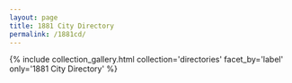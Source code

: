 ```yaml
---
layout: page
title: 1881 City Directory
permalink: /1881cd/
---
```


{% include collection_gallery.html collection='directories' facet_by='label' only='1881 City Directory' %}
